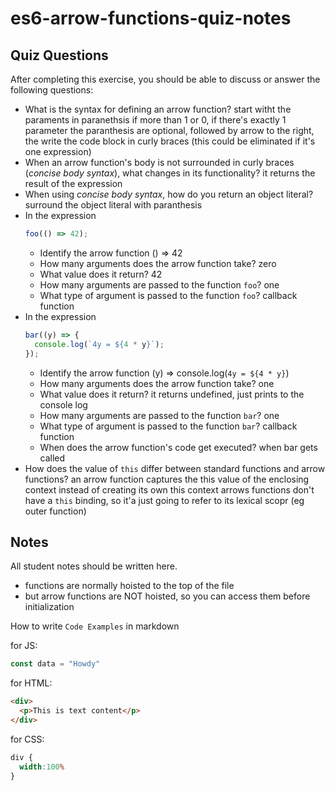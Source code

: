 # es6-arrow-functions-quiz-notes

## Quiz Questions

After completing this exercise, you should be able to discuss or answer the following questions:

- What is the syntax for defining an arrow function?
start witht the paraments in paranethsis if more than 1 or 0, if there's exactly 1 parameter the paranthesis are optional, followed by arrow to the right, the write the code block in curly braces (this could be eliminated if it's one expression)
- When an arrow function's body is not surrounded in curly braces (_concise body syntax_), what changes in its functionality?
it returns the result of the expression
- When using _concise body syntax_, how do you return an object literal?
surround the object literal with paranthesis
- In the expression
    ```js
    foo(() => 42);
    ```
  - Identify the arrow function
() => 42
  - How many arguments does the arrow function take?
zero
  - What value does it return?
42
  - How many arguments are passed to the function `foo`?
one
  - What type of argument is passed to the function `foo`?
callback function
- In the expression
    ```js
    bar((y) => {
      console.log(`4y = ${4 * y}`);
    });
    ```
  - Identify the arrow function
(y) => console.log(`4y = ${4 * y}`)
   - How many arguments does the arrow function take?
one
  - What value does it return?
it returns undefined, just prints to the console log
  - How many arguments are passed to the function `bar`?
one
  - What type of argument is passed to the function `bar`?
callback function
  - When does the arrow function's code get executed?
when bar gets called
- How does the value of `this` differ between standard functions and arrow functions?
an arrow function captures the this value of the enclosing context instead of creating its own this context
arrows functions don't have a `this` binding, so it'a just going to refer to its lexical scopr (eg outer function)

## Notes

All student notes should be written here.
- functions are normally hoisted to the top of the file
- but arrow functions are NOT hoisted, so you can access them before initialization

How to write `Code Examples` in markdown

for JS:
```javascript
const data = "Howdy"
```

for HTML:
```html
<div>
  <p>This is text content</p>
</div>
```

for CSS:
```css
div {
  width:100%
}
```

